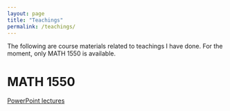 ```yaml
---
layout: page
title: "Teachings"
permalink: /teachings/
---
```


The following are course materials related to teachings I have done. For the moment, only MATH 1550 is available.

# MATH 1550

[PowerPoint lectures](https://github.com/cabrito/cabrito.github.io/tree/master/lectures)
